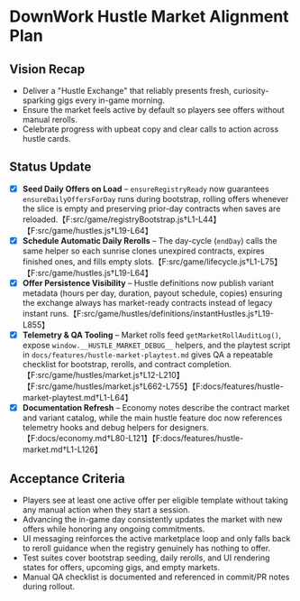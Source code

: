 # DownWork Hustle Market Alignment Plan

## Vision Recap
- Deliver a "Hustle Exchange" that reliably presents fresh, curiosity-sparking gigs every in-game morning.
- Ensure the market feels active by default so players see offers without manual rerolls.
- Celebrate progress with upbeat copy and clear calls to action across hustle cards.

## Status Update
- [x] **Seed Daily Offers on Load** – `ensureRegistryReady` now guarantees `ensureDailyOffersForDay` runs during bootstrap, rolling offers whenever the slice is empty and preserving prior-day contracts when saves are reloaded.【F:src/game/registryBootstrap.js†L1-L44】【F:src/game/hustles.js†L19-L64】
- [x] **Schedule Automatic Daily Rerolls** – The day-cycle (`endDay`) calls the same helper so each sunrise clones unexpired contracts, expires finished ones, and fills empty slots.【F:src/game/lifecycle.js†L1-L75】【F:src/game/hustles.js†L19-L64】
- [x] **Offer Persistence Visibility** – Hustle definitions now publish variant metadata (hours per day, duration, payout schedule, copies) ensuring the exchange always has market-ready contracts instead of legacy instant runs.【F:src/game/hustles/definitions/instantHustles.js†L19-L855】
- [x] **Telemetry & QA Tooling** – Market rolls feed `getMarketRollAuditLog()`, expose `window.__HUSTLE_MARKET_DEBUG__` helpers, and the playtest script in `docs/features/hustle-market-playtest.md` gives QA a repeatable checklist for bootstrap, rerolls, and contract completion.【F:src/game/hustles/market.js†L12-L210】【F:src/game/hustles/market.js†L662-L755】【F:docs/features/hustle-market-playtest.md†L1-L64】
- [x] **Documentation Refresh** – Economy notes describe the contract market and variant catalog, while the main hustle feature doc now references telemetry hooks and debug helpers for designers.【F:docs/economy.md†L80-L121】【F:docs/features/hustle-market.md†L1-L126】

## Acceptance Criteria
- Players see at least one active offer per eligible template without taking any manual action when they start a session.
- Advancing the in-game day consistently updates the market with new offers while honoring any ongoing commitments.
- UI messaging reinforces the active marketplace loop and only falls back to reroll guidance when the registry genuinely has nothing to offer.
- Test suites cover bootstrap seeding, daily rerolls, and UI rendering states for offers, upcoming gigs, and empty markets.
- Manual QA checklist is documented and referenced in commit/PR notes during rollout.
